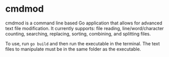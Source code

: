 # cmdmod
cmdmod is a command line based Go application that allows for advanced text file modification.
It currently supports: file reading, line/word/character counting, searching, replacing, sorting, combining, and splitting files.

To use, run ```go build``` and then run the executable in the terminal. The text files to manipulate must be in the same folder as the executable.
